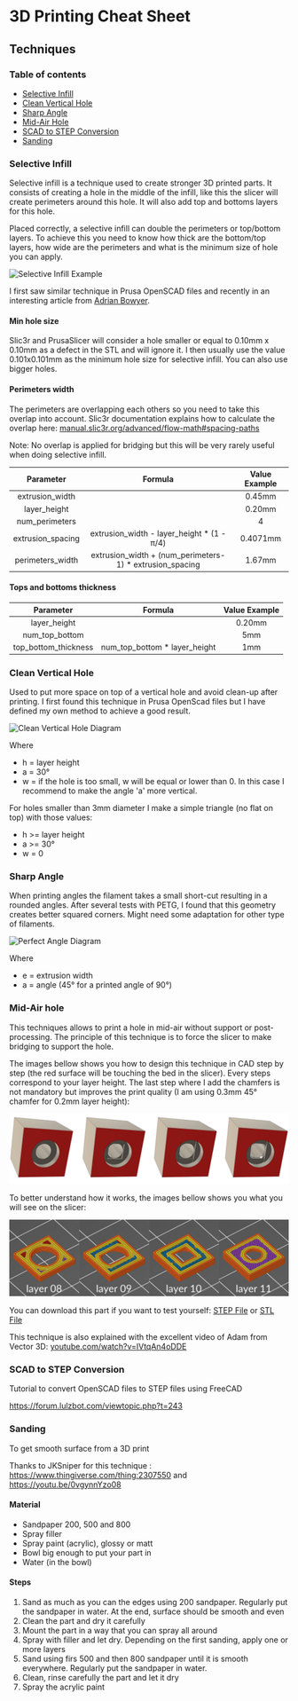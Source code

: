 # 3D Printing Cheat Sheet

## Techniques

### Table of contents
* [Selective Infill](#selective-infill)
* [Clean Vertical Hole](#clean-vertical-hole)
* [Sharp Angle](#sharp-angle)
* [Mid-Air Hole](#mid-air-hole)
* [SCAD to STEP Conversion](#scad-to-step-conversion)
* [Sanding](#sanding)



### Selective Infill

Selective infill is a technique used to create stronger 3D printed parts. It consists of creating a hole in the middle of the infill, like this the slicer will create perimeters around this hole. It will also add top and bottoms layers for this hole.

Placed correctly, a selective infill can double the perimeters or top/bottom layers. To achieve this you need to know how thick are the bottom/top layers, how wide are the perimeters and what is the minimum size of hole you can apply.

![Selective Infill Example](img/selective_infill_example.jpg)

I first saw similar technique in Prusa OpenSCAD files and recently in an interesting article from [Adrian Bowyer](https://reprapltd.com/fibre/).

#### Min hole size

Slic3r and PrusaSlicer will consider a hole smaller or equal to 0.10mm x 0.10mm as a defect in the STL and will ignore it. I then usually use the value 0.101x0.101mm as the minimum hole size for selective infill. You can also use bigger holes.

#### Perimeters width

The perimeters are overlapping each others so you need to take this overlap into account. Slic3r documentation explains how to calculate the overlap here: [manual.slic3r.org/advanced/flow-math#spacing-paths](https://manual.slic3r.org/advanced/flow-math#spacing-paths)

Note: No overlap is applied for bridging but this will be very rarely useful when doing selective infill.

| Parameter          | Formula | Value Example |
|:------------------:|:-------:|:-----:|
| extrusion_width    |         | 0.45mm |
| layer_height       |         | 0.20mm |
| num_perimeters     |         | 4 |
| extrusion_spacing  | extrusion_width - layer_height * (1 - &pi;/4) | 0.4071mm |
| perimeters_width   | extrusion_width + (num_perimeters-1) * extrusion_spacing | 1.67mm |

#### Tops and bottoms thickness

| Parameter              | Formula | Value Example |
|:----------------------:|:-------:|:-----:|
| layer_height           |  | 0.20mm |
| num_top_bottom         |  | 5mm |
| top_bottom_thickness   | num_top_bottom * layer_height | 1mm |



### Clean Vertical Hole

Used to put more space on top of a vertical hole and avoid clean-up after printing. I first found this technique in Prusa OpenScad files but I have defined my own method to achieve a good result.

![Clean Vertical Hole Diagram](img/hole_cleaning_diagram.png)

Where
* h = layer height
* a = 30°
* w = if the hole is too small, w will be equal or lower than 0. In this case I recommend to make the angle 'a' more vertical.

For holes smaller than 3mm diameter I make a simple triangle (no flat on top) with those values:
* h >= layer height
* a >= 30°
* w = 0



### Sharp Angle

When printing angles the filament takes a small short-cut resulting in a rounded angles. After several tests with PETG, I found that this geometry creates better squared corners. Might need some adaptation for other type of filaments.

![Perfect Angle Diagram](img/perfect_angle.png)

Where
* e = extrusion width
* a = angle (45° for a printed angle of 90°)



### Mid-Air hole

This techniques allows to print a hole in mid-air without support or post-processing. The principle of this technique is to force the slicer to make bridging to support the hole.

The images bellow shows you how to design this technique in CAD step by step (the red surface will be touching the bed in the slicer). Every steps correspond to your layer height. The last step where I add the chamfers is not mandatory but improves the print quality (I am using 0.3mm 45° chamfer for 0.2mm layer height):

![Mid-air hole CAD](img/mid_air_hole_01.jpg)

To better understand how it works, the images bellow shows you what you will see on the slicer:

![Mid-air hole slicer](img/mid_air_hole_02.jpg)

You can download this part if you want to test yourself: [STEP File](files/mid_air_hole.stl) or [STL File](files/mid_air_hole.stl)

This technique is also explained with the excellent video of Adam from Vector 3D: [youtube.com/watch?v=IVtqAn4oDDE](https://www.youtube.com/watch?v=IVtqAn4oDDE)



### SCAD to STEP Conversion

Tutorial to convert OpenSCAD files to STEP files using FreeCAD

https://forum.lulzbot.com/viewtopic.php?t=243



### Sanding

To get smooth surface from a 3D print

Thanks to JKSniper for this technique : https://www.thingiverse.com/thing:2307550 and https://youtu.be/0vgynnYzo08

#### Material
* Sandpaper 200, 500 and 800
* Spray filler
* Spray paint (acrylic), glossy or matt
* Bowl big enough to put your part in
* Water (in the bowl)

#### Steps
1. Sand as much as you can the edges using 200 sandpaper. Regularly put the sandpaper in water. At the end, surface should be smooth and even
1. Clean the part and dry it carefully
1. Mount the part in a way that you can spray all around
1. Spray with filler and let dry. Depending on the first sanding, apply one or more layers
1. Sand using firs 500 and then 800 sandpaper until it is smooth everywhere. Regularly put the sandpaper in water.
1. Clean, rinse carefully the part and let it dry
1. Spray the acrylic paint
